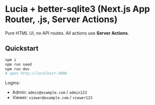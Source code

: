 # Lucia + better-sqlite3 (Next.js App Router, .js, Server Actions)

Pure HTML UI, no API routes. All actions use **Server Actions**.

## Quickstart
```bash
npm i
npm run seed
npm run dev
# open http://localhost:3000
```
Logins:
- Admin: `admin@example.com` / `admin123`
- Viewer: `viewer@example.com` / `viewer123`
